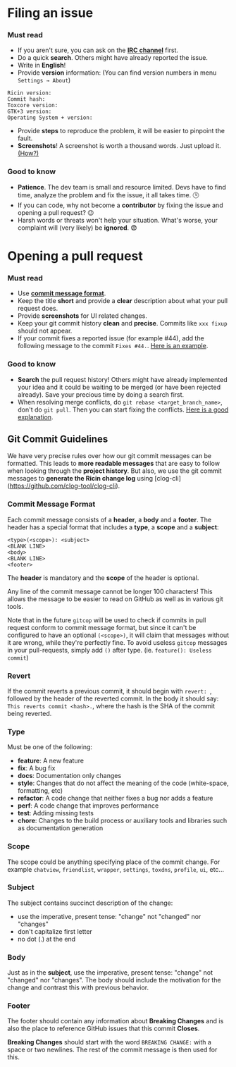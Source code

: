 # Filing an issue

### Must read
* If you aren't sure, you can ask on the [**IRC channel**](https://webchat.freenode.net/?channels=ricin) first.
* Do a quick **search**. Others might have already reported the issue.
* Write in **English**!
* Provide **version** information: (You can find version numbers in menu `Settings → About`)

```
Ricin version:
Commit hash:
Toxcore version:
GTK+3 version:
Operating System + version:
```

* Provide **steps** to reproduce the problem, it will be easier to pinpoint the fault.
* **Screenshots**! A screenshot is worth a thousand words. Just upload it. [(How?)](https://help.github.com/articles/file-attachments-on-issues-and-pull-requests)

### Good to know
* **Patience**. The dev team is small and resource limited. Devs have to find time, analyze the problem and fix the issue, it all takes time. :clock3:
* If you can code, why not become a **contributor** by fixing the issue and opening a pull request? :wink:
* Harsh words or threats won't help your situation. What's worse, your complaint will (very likely) be **ignored**. :fearful:

# Opening a pull request
### Must read
* Use **[commit message format](#commit-message-format)**.
* Keep the title **short** and provide a **clear** description about what your pull request does.
* Provide **screenshots** for UI related changes.
* Keep your git commit history **clean** and **precise**. Commits like `xxx fixup` should not appear.
* If your commit fixes a reported issue (for example #44), add the following message to the commit `Fixes #44.`. [Here is an example](https://github.com/RicinApp/Ricin/pull/83).

### Good to know
* **Search** the pull request history! Others might have already implemented your idea and it could be waiting to be merged (or have been rejected already). Save your precious time by doing a search first.
* When resolving merge conflicts, do `git rebase <target_branch_name>`, don't do `git pull`. Then you can start fixing the conflicts. [Here is a good explanation](https://www.atlassian.com/git/tutorials/merging-vs-rebasing).


## <a id="commit"></a> Git Commit Guidelines
We have very precise rules over how our git commit messages can be formatted.
This leads to **more readable messages** that are easy to follow when looking
through the **project history**.  But also, we use the git commit messages to
**generate the Ricin change log** using [clog-cli]
(https://github.com/clog-tool/clog-cli).


### Commit Message Format
Each commit message consists of a **header**, a **body** and a **footer**.  The header has a special
format that includes a **type**, a **scope** and a **subject**:

```
<type>(<scope>): <subject>
<BLANK LINE>
<body>
<BLANK LINE>
<footer>
```

The **header** is mandatory and the **scope** of the header is optional.

Any line of the commit message cannot be longer 100 characters! This allows the message to be easier
to read on GitHub as well as in various git tools.

Note that in the future `gitcop` will be used to check if commits in pull
request conform to commit message format, but since it can't be configured to
have an optional `(<scope>)`, it will claim that messages without it are wrong,
while they're perfectly fine. To avoid useless `gitcop` messages in your pull-requests,
simply add `()` after type. (ie. `feature(): Useless commit`)

### Revert
If the commit reverts a previous commit, it should begin with `revert: `, followed by the header of the reverted commit. In the body it should say: `This reverts commit <hash>.`, where the hash is the SHA of the commit being reverted.

### Type
Must be one of the following:

* **feature**: A new feature
* **fix**: A bug fix
* **docs**: Documentation only changes
* **style**: Changes that do not affect the meaning of the code (white-space, formatting, etc)
* **refactor**: A code change that neither fixes a bug nor adds a feature
* **perf**: A code change that improves performance
* **test**: Adding missing tests
* **chore**: Changes to the build process or auxiliary tools and libraries such as documentation
  generation

### Scope
The scope could be anything specifying place of the commit change. For example `chatview`,
`friendlist`, `wrapper`, `settings`, `toxdns`, `profile`, `ui`, etc...

### Subject
The subject contains succinct description of the change:

* use the imperative, present tense: "change" not "changed" nor "changes"
* don't capitalize first letter
* no dot (.) at the end

### Body
Just as in the **subject**, use the imperative, present tense: "change" not "changed" nor "changes".
The body should include the motivation for the change and contrast this with previous behavior.

### Footer
The footer should contain any information about **Breaking Changes** and is also the place to
reference GitHub issues that this commit **Closes**.

**Breaking Changes** should start with the word `BREAKING CHANGE:` with a space or two newlines. The rest of the commit message is then used for this.
